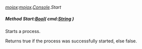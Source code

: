 _[mojox](../../modules/mojox/mojox-module.md):[mojox](../../modules/mojox/mojox-module.md).[Console](../../modules/mojox/mojox-console.md).Start_
##### Method Start:[Bool](../../modules/wonkey/wonkey-types-bool.md)( cmd:[String](../../modules/wonkey/wonkey-types-string.md) )
Starts a process.

Returns true if the process was successfully started, else false.
